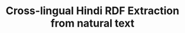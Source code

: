 ---
title: "Cross-lingual Hindi RDF Extraction from natural text"
post_slug: cross-lingual-rdf-extraction
layout: project
tags: ["Python", "NLP", "RDF extraction", "PyTorch", "Tensorflow", "NER", "LSTM", "Deep Learning"]
description: "Research project to extract RDF triples from Hindi text in an unsupervised setting."
sourcecode: "#"
---